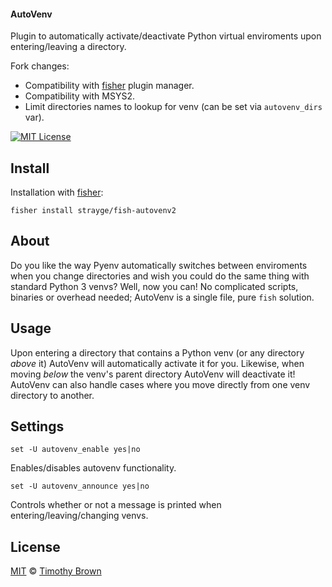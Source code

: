 #### AutoVenv

Plugin to automatically activate/deactivate Python virtual enviroments upon entering/leaving a directory.

Fork changes:

- Compatibility with [fisher](https://github.com/jorgebucaran/fisher) plugin manager.
- Compatibility with MSYS2.
- Limit directories names to lookup for venv (can be set via `autovenv_dirs` var).

[![MIT License][license-badge]](/LICENSE)
</br>

## Install
Installation with [fisher](https://github.com/jorgebucaran/fisher):

    fisher install strayge/fish-autovenv2

## About
Do you like the way Pyenv automatically switches between enviroments when you change directories and wish
you could do the same thing with standard Python 3 venvs? Well, now you can! No complicated scripts,
binaries or overhead needed; AutoVenv is a single file, pure `fish` solution.

## Usage
Upon entering a directory that contains a Python venv (or any directory *above* it) AutoVenv will automatically
activate it for you. Likewise, when moving *below* the venv's parent directory AutoVenv will deactivate it!
AutoVenv can also handle cases where you move directly from one venv directory to another.

## Settings
    set -U autovenv_enable yes|no
Enables/disables autovenv functionality.

    set -U autovenv_announce yes|no
Controls whether or not a message is printed when entering/leaving/changing venvs.

## License
[MIT][mit] © [Timothy Brown][author]

[author]: https://github.com/timothybrown
[license-badge]: https://img.shields.io/badge/license-MIT-007EC7.svg?style=flat-square
[mit]: http://opensource.org/licenses/MIT
